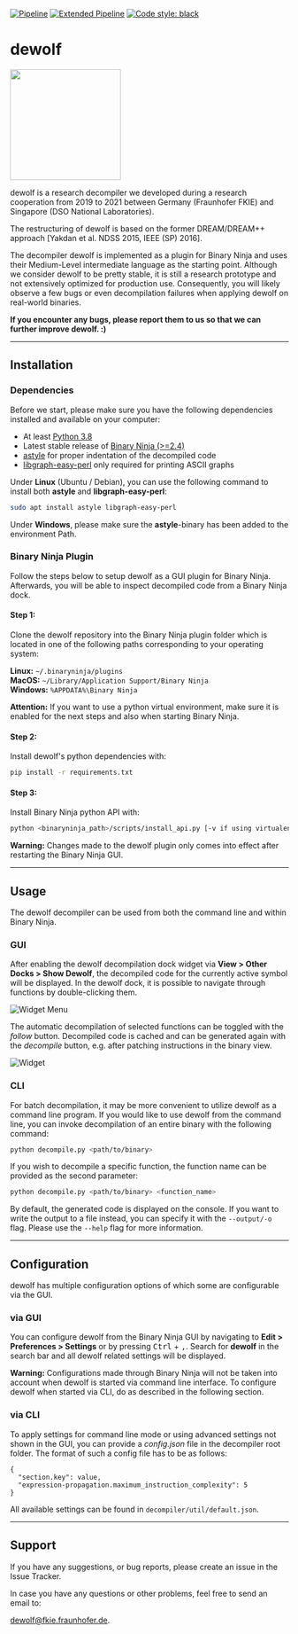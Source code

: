 [![Pipeline](https://github.com/fkie-cad/dewolf/actions/workflows/pipeline.yml/badge.svg)](https://github.com/fkie-cad/dewolf/actions/workflows/pipeline.yml)
[![Extended Pipeline](https://github.com/fkie-cad/dewolf/actions/workflows/extended-pipeline.yml/badge.svg)](https://github.com/fkie-cad/dewolf/actions/workflows/extended-pipeline.yml)
<a href="https://github.com/psf/black"><img alt="Code style: black" src="https://img.shields.io/badge/code%20style-black-000000.svg"></a>


# dewolf

<img src="assets/logo.png" width="200">

dewolf is a research decompiler we developed during a research cooperation from 2019 to 2021 between Germany (Fraunhofer FKIE) and Singapore (DSO National Laboratories).

The restructuring of dewolf is based on the former DREAM/DREAM++ approach [Yakdan et al. NDSS 2015, IEEE (SP) 2016].

The decompiler dewolf is implemented as a plugin for Binary Ninja and uses their Medium-Level intermediate language as the starting point.
Although we consider dewolf to be pretty stable, it is still a research prototype and not extensively optimized for production use.
Consequently, you will likely observe a few bugs or even decompilation failures when applying dewolf on real-world binaries.

**If you encounter any bugs, please report them to us so that we can further improve dewolf. :)**

___
## Installation

### Dependencies
Before we start, please make sure you have the following dependencies installed and available on your computer:

- At least [Python 3.8](https://www.python.org/)
- Latest stable release of [Binary Ninja (>=2.4)](https://binary.ninja/)
- [astyle](https://code.tools/man/1/astyle/) for proper indentation of the decompiled code
- [libgraph-easy-perl](https://packages.ubuntu.com/source/focal/libgraph-easy-perl) only required for printing ASCII graphs

Under **Linux** (Ubuntu / Debian), you can use the following command to install both **astyle** and **libgraph-easy-perl**:

```bash
sudo apt install astyle libgraph-easy-perl
```
Under **Windows**, please make sure the **astyle**-binary has been added to the environment Path.

### Binary Ninja Plugin
Follow the steps below to setup dewolf as a GUI plugin for Binary Ninja.
Afterwards, you will be able to inspect decompiled code from a Binary Ninja dock.

#### Step 1: 
Clone the dewolf repository into the Binary Ninja plugin folder which is located in one of the following paths corresponding to your operating system:

**Linux:** `~/.binaryninja/plugins`  
**MacOS:** `~/Library/Application Support/Binary Ninja`  
**Windows:** `%APPDATA%\Binary Ninja`  

**Attention:**
If you want to use a python virtual environment, make sure it is enabled for the next steps and also when starting Binary Ninja.

#### Step 2: 
Install dewolf's python dependencies with:

```bash
pip install -r requirements.txt
```

#### Step 3: 
Install Binary Ninja python API with:

```bash
python <binaryninja_path>/scripts/install_api.py [-v if using virtualenv]
```

**Warning:** Changes made to the dewolf plugin only comes into effect after restarting the Binary Ninja GUI.


___
## Usage

The dewolf decompiler can be used from both the command line and within Binary Ninja. 

### GUI
After enabling the dewolf decompilation dock widget via **View > Other Docks > Show Dewolf**, the decompiled code for the currently active symbol will be displayed.
In the dewolf dock, it is possible to navigate through functions by double-clicking them.

![Widget Menu](https://user-images.githubusercontent.com/12004321/145460440-be4b7dfd-bf7e-497f-a7af-1911bf3efc50.png)

The automatic decompilation of selected functions can be toggled with the *follow* button.
Decompiled code is cached and can be generated again with the *decompile* button, e.g. after patching instructions in the binary view.

![Widget](https://user-images.githubusercontent.com/12004321/145460476-f869e5cc-d585-4f53-8920-6ecfa4b346d5.png)

### CLI
For batch decompilation, it may be more convenient to utilize dewolf as a command line program.
If you would like to use dewolf from the command line, you can invoke decompilation of an entire binary with the following command:

```bash
python decompile.py <path/to/binary>
```

If you wish to decompile a specific function, the function name can be provided as the second parameter:

```bash
python decompile.py <path/to/binary> <function_name>
```

By default, the generated code is displayed on the console.
If you want to write the output to a file instead, you can specify it with the `--output/-o` flag.
Please use the `--help` flag for more information.

___
## Configuration
dewolf has multiple configuration options of which some are configurable via the GUI. 

### via GUI
You can configure dewolf from the Binary Ninja GUI by navigating to **Edit > Preferences > Settings** or by pressing <kbd>Ctrl</kbd> + <kbd>,</kbd>.
Search for **dewolf** in the search bar and all dewolf related settings will be displayed.

**Warning:** Configurations made through Binary Ninja will not be taken into account when dewolf is started via command line interface. To configure dewolf when started via CLI, do as described in the following section.

### via CLI
To apply settings for command line mode or using advanced settings not shown in the GUI, you can provide a *config.json* file in the decompiler root folder.
The format of such a config file has to be as follows:

```
{
  "section.key": value,
  "expression-propagation.maximum_instruction_complexity": 5
}
```
All available settings can be found in `decompiler/util/default.json`.

___
## Support

If you have any suggestions, or bug reports, please create an issue in the Issue Tracker.

In case you have any questions or other problems, feel free to send an email to:

[dewolf@fkie.fraunhofer.de](mailto:dewolf@fkie.fraunhofer.de).

